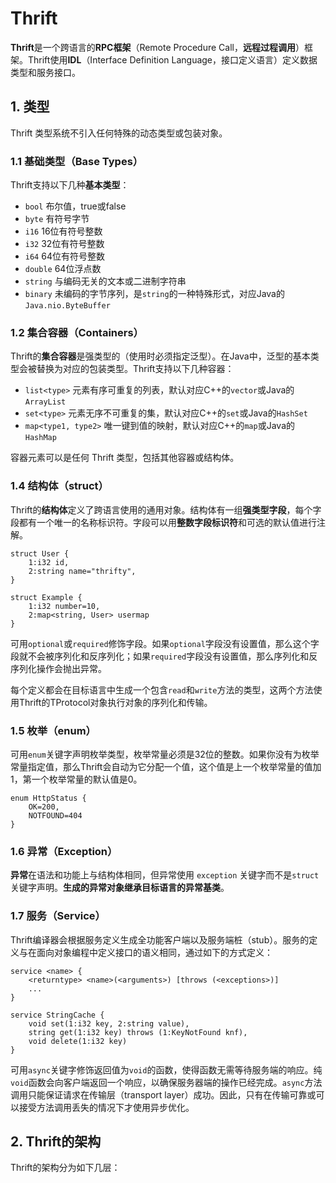 # Thrift

**Thrift**是一个跨语言的**RPC框架**（Remote Procedure Call，**远程过程调用**）框架。Thrift使用**IDL**（Interface Definition Language，接口定义语言）定义数据类型和服务接口。



## 1. 类型

Thrift 类型系统不引入任何特殊的动态类型或包装对象。

### 1.1 基础类型（Base Types）

Thrift支持以下几种**基本类型**：

- `bool` 布尔值，true或false
- `byte` 有符号字节
- `i16` 16位有符号整数
- `i32` 32位有符号整数
- `i64` 64位有符号整数
- `double` 64位浮点数
- `string` 与编码无关的文本或二进制字符串
- `binary` 未编码的字节序列，是`string`的一种特殊形式，对应Java的`Java.nio.ByteBuffer`

### 1.2 集合容器（Containers）

Thrift的**集合容器**是强类型的（使用时必须指定泛型）。在Java中，泛型的基本类型会被替换为对应的包装类型。Thrift支持以下几种容器：

- `list<type>`  元素有序可重复的列表，默认对应C++的`vector`或Java的`ArrayList`
- `set<type>` 元素无序不可重复的集，默认对应C++的`set`或Java的`HashSet`
- `map<type1, type2>` 唯一键到值的映射，默认对应C++的`map`或Java的`HashMap`

容器元素可以是任何 Thrift 类型，包括其他容器或结构体。

### 1.4 结构体（struct）

Thrift的**结构体**定义了跨语言使用的通用对象。结构体有一组**强类型字段**，每个字段都有一个唯一的名称标识符。字段可以用**整数字段标识符**和可选的默认值进行注解。

```idl
struct User {
	1:i32 id,
	2:string name="thrifty",
}

struct Example {
	1:i32 number=10,
	2:map<string, User> usermap
}
```

可用`optional`或`required`修饰字段。如果`optional`字段没有设置值，那么这个字段就不会被序列化和反序列化；如果`required`字段没有设置值，那么序列化和反序列化操作会抛出异常。

每个定义都会在目标语言中生成一个包含`read`和`write`方法的类型，这两个方法使用Thrift的TProtocol对象执行对象的序列化和传输。

### 1.5 枚举（enum）

可用`enum`关键字声明枚举类型，枚举常量必须是32位的整数。如果你没有为枚举常量指定值，那么Thrift会自动为它分配一个值，这个值是上一个枚举常量的值加1，第一个枚举常量的默认值是0。

```idl
enum HttpStatus {
	OK=200,
	NOTFOUND=404
}
```

### 1.6 异常（Exception）

**异常**在语法和功能上与结构体相同，但异常使用 `exception` 关键字而不是` struct `关键字声明。**生成的异常对象继承目标语言的异常基类**。

### 1.7 服务（Service）

Thrift编译器会根据服务定义生成全功能客户端以及服务端桩（stub）。服务的定义与在面向对象编程中定义接口的语义相同，通过如下的方式定义：

```idl
service <name> {
	<returntype> <name>(<arguments>) [throws (<exceptions>)]
	...
}

service StringCache {
	void set(1:i32 key, 2:string value),
	string get(1:i32 key) throws (1:KeyNotFound knf),
	void delete(1:i32 key)
}
```

可用`async`关键字修饰返回值为`void`的函数，使得函数无需等待服务端的响应。纯`void`函数会向客户端返回一个响应，以确保服务器端的操作已经完成。`async`方法调用只能保证请求在传输层（transport layer）成功。因此，只有在传输可靠或可以接受方法调用丢失的情况下才使用异步优化。



## 2. Thrift的架构

Thrift的架构分为如下几层：
